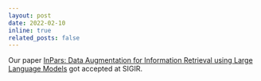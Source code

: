 ```yaml
---
layout: post
date: 2022-02-10
inline: true
related_posts: false
---
```


Our paper [InPars: Data Augmentation for Information Retrieval using Large Language Models](https://arxiv.org/abs/2202.05144) got accepted at SIGIR.

